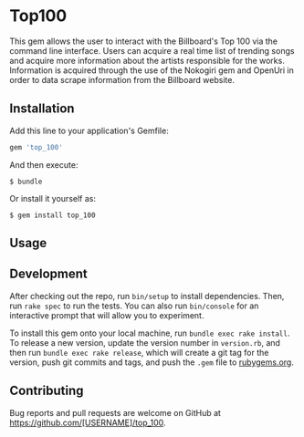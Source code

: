 # Top100

This gem allows the user to interact with the Billboard's Top 100 via the command line interface. Users can acquire a real time list of trending songs and acquire more information about the artists responsible for the works. Information is acquired through the use of the Nokogiri gem and OpenUri in order to data scrape information from the Billboard website.

## Installation

Add this line to your application's Gemfile:

```ruby
gem 'top_100'
```

And then execute:

    $ bundle

Or install it yourself as:

    $ gem install top_100

## Usage



## Development

After checking out the repo, run `bin/setup` to install dependencies. Then, run `rake spec` to run the tests. You can also run `bin/console` for an interactive prompt that will allow you to experiment.

To install this gem onto your local machine, run `bundle exec rake install`. To release a new version, update the version number in `version.rb`, and then run `bundle exec rake release`, which will create a git tag for the version, push git commits and tags, and push the `.gem` file to [rubygems.org](https://rubygems.org).

## Contributing

Bug reports and pull requests are welcome on GitHub at https://github.com/[USERNAME]/top_100.
